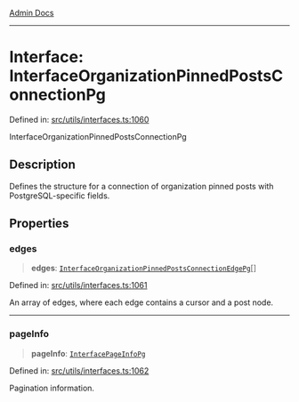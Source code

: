 [Admin Docs](/)

***

# Interface: InterfaceOrganizationPinnedPostsConnectionPg

Defined in: [src/utils/interfaces.ts:1060](https://github.com/PalisadoesFoundation/talawa-admin/blob/main/src/utils/interfaces.ts#L1060)

InterfaceOrganizationPinnedPostsConnectionPg

## Description

Defines the structure for a connection of organization pinned posts with PostgreSQL-specific fields.

## Properties

### edges

> **edges**: [`InterfaceOrganizationPinnedPostsConnectionEdgePg`](InterfaceOrganizationPinnedPostsConnectionEdgePg.md)[]

Defined in: [src/utils/interfaces.ts:1061](https://github.com/PalisadoesFoundation/talawa-admin/blob/main/src/utils/interfaces.ts#L1061)

An array of edges, where each edge contains a cursor and a post node.

***

### pageInfo

> **pageInfo**: [`InterfacePageInfoPg`](InterfacePageInfoPg.md)

Defined in: [src/utils/interfaces.ts:1062](https://github.com/PalisadoesFoundation/talawa-admin/blob/main/src/utils/interfaces.ts#L1062)

Pagination information.
